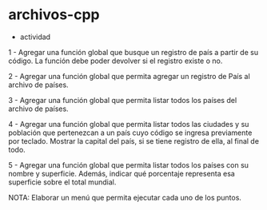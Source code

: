 # archivos-cpp


- actividad

1 - Agregar una función global que busque un registro de país a partir de su código. La función debe poder devolver si el registro existe o no.

2 - Agregar una función global que permita agregar un registro de País al archivo de países.

3 - Agregar una función global que permita listar todos los países del archivo de países.

4 - Agregar una función global que permita listar todos las ciudades y su población que pertenezcan a un país cuyo código se ingresa previamente por teclado. Mostrar la capital del país, si se tiene registro de ella, al final de todo.

5 - Agregar una función global que permita listar todos los países con su nombre y superficie. Además, indicar qué porcentaje representa esa superficie sobre el total mundial.

NOTA: Elaborar un menú que permita ejecutar cada uno de los puntos.
